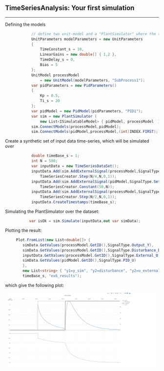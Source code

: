 ## TimeSeriesAnalysis: Your first simulation

---

Defining the models

```csharp
            // define two unit-model and a "PlantSimulator" where the two are connected
            UnitParameters modelParameters = new UnitParameters
            {
                TimeConstant_s = 10,
                LinearGains = new double[] { 1,2 },
                TimeDelay_s = 0,
                Bias = 5
            };
            UnitModel processModel 
                = new UnitModel(modelParameters, "SubProcess1");
            var pidParameters = new PidParameters()
            {
                Kp = 0.5,
                Ti_s = 20
            };
            var pidModel = new PidModel(pidParameters, "PID1");
            var sim = new PlantSimulator (
                new List<ISimulatableModel> { pidModel, processModel  });
            sim.ConnectModels(processModel,pidModel);
            sim.ConnectModels(pidModel,processModel,(int)INDEX.FIRST);
```

Create a synthetic set of input data time-series, which will be simulated over
```csharp
            double timeBase_s = 1;
            int N = 500;
            var inputData = new TimeSeriesDataSet();
            inputData.Add(sim.AddExternalSignal(processModel,SignalType.Disturbance_D),
                TimeSeriesCreator.Step(N/4,N,0,1));
            inputData.Add(sim.AddExternalSignal(pidModel,SignalType.Setpoint_Yset),
                TimeSeriesCreator.Constant(50,N));
            inputData.Add(sim.AddExternalSignal(processModel,SignalType.External_U, (int)INDEX.SECOND),
                TimeSeriesCreator.Step(N/2,N,0,1));
            inputData.CreateTimestamps(timeBase_s);
```

Simulating the PlantSimulator over the dataset:
```csharp
           var isOk = sim.Simulate(inputData,out var simData);
```

Plotting the result:
```csharp
     Plot.FromList(new List<double[]> {
     	simData.GetValues(processModel.GetID(),SignalType.Output_Y),
        simData.GetValues(processModel.GetID(),SignalType.Disturbance_D),
        inputData.GetValues(processModel.GetID(),SignalType.External_U,(int)INDEX.SECOND),
        simData.GetValues(pidModel.GetID(),SignalType.PID_U)
        },
        new List<string> { "y1=y_sim", "y2=disturbance", "y2=u_external","y3=u_pid"  },
        timeBase_s, "ex6_results");
```

which give the following plot:

![Figure of time-series added by example](2024-02-06_fig1.png)
